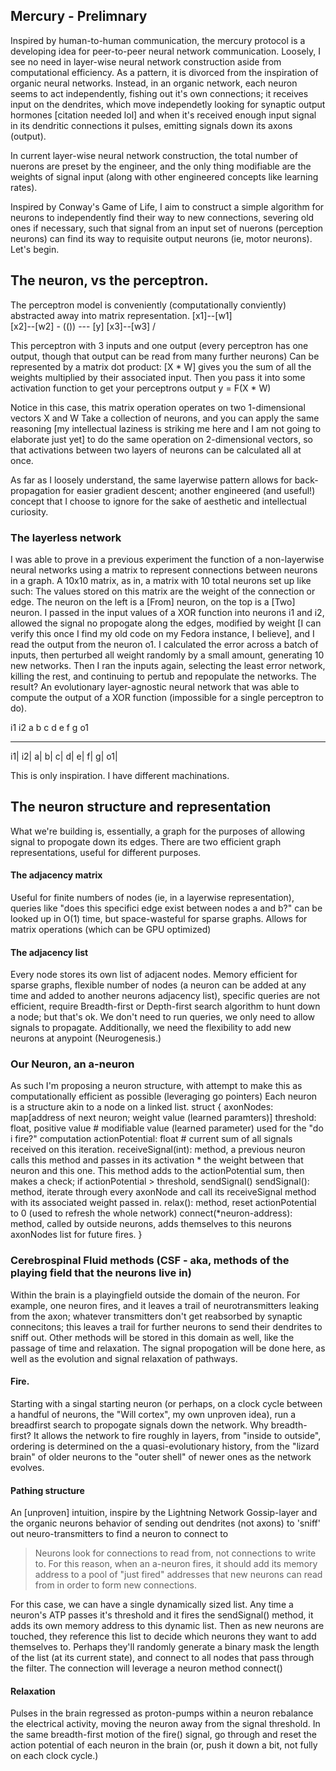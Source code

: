 ## Mercury - Prelimnary
Inspired by human-to-human communication, the mercury protocol is a developing idea for peer-to-peer neural network communication.
Loosely, I see no need in layer-wise neural network construction aside from computational efficiency. As a pattern, it is divorced from the inspiration of organic neural networks. Instead, in an organic network, each neuron seems to act independently, fishing out it's own connections; it receives input on the dendrites, which move independetly looking for synaptic output hormones [citation needed lol] and when it's received enough input signal in its dendritic connections it pulses, emitting signals down its axons (output).

In current layer-wise neural network construction, the total number of nuerons are preset by the engineer, and the only thing modifiable are the weights of signal input (along with other engineered concepts like learning rates).

Inspired by Conway's Game of Life, I aim to construct a simple algorithm for neurons to independently find their way to new connections, severing old ones if necessary, such that signal from an input set of nuerons (perception neurons) can find its way to requisite output neurons (ie, motor neurons). Let's begin.

## The neuron, vs the perceptron.
The perceptron model is conveniently (computationally conviently) abstracted away into matrix representation.
[x1]--[w1] \
[x2]--[w2] - (()) --- [y]
[x3]--[w3] /

This perceptron with 3 inputs and one output (every perceptron has one output, though that output can be read from many further neurons)
Can be represented by a matrix dot product:
[X * W] gives you the sum of all the weights multiplied by their associated input. Then you pass it into some activation function to get your perceptrons output
y = F(X * W)

Notice in this case, this matrix operation operates on two 1-dimensional vectors X and W
Take a collection of neurons, and you can apply the same reasoning [my intellectual laziness is striking me here and I am not going to elaborate just yet] to do the same operation on 2-dimensional vectors, so that activations between two layers of neurons can be calculated all at once.

As far as I loosely understand, the same layerwise pattern allows for back-propagation for easier gradient descent; another engineered (and useful!) concept that I choose to ignore for the sake of aesthetic and intellectual curiosity.

### The layerless network
I was able to prove in a previous experiment the function of a non-layerwise neural networks using a matrix to represent connections between neurons in a graph. A 10x10 matrix, as in, a matrix with 10 total neurons set up like such:
The values stored on this matrix are the weight of the connection or edge. The neuron on the left is a [From] neuron, on the top is a [Two] neuron. I passed in the input values of a XOR function into neurons i1 and i2, allowed the signal no propogate along the edges, modified by weight [I can verify this once I find my old code on my Fedora instance, I believe], and I read the output from the neuron o1. I calculated the error across a batch of inputs, then perturbed all weight randomly by a small amount, generating 10 new networks. Then I ran the inputs again, selecting the least error network, killing the rest, and continuing to pertub and repopulate the networks. The result? An evolutionary layer-agnostic neural network that was able to compute the output of a XOR function (impossible for a single perceptron to do).

   i1 i2 a b c d e f g o1 
   _  _  _ _ _ _ _ _ _ _
i1|
i2|
 a|
 b|
 c|
 d|
 e|
 f|
 g|
o1|

This is only inspiration. I have different machinations.

## The neuron structure and representation
What we're building is, essentially, a graph for the purposes of allowing signal to propogate down its edges.
There are two efficient graph representations, useful for different purposes.
#### The adjacency matrix
Useful for finite numbers of nodes (ie, in a layerwise representation), queries like "does this specifici edge exist between nodes a and b?" can be looked up in O(1) time, but space-wasteful for sparse graphs. Allows for matrix operations (which can be GPU optimized)
#### The adjacency list
Every node stores its own list of adjacent nodes. Memory efficient for sparse graphs, flexible number of nodes (a neuron can be added at any time and added to another neurons adjacency list), specific queries are not efficient, require Breadth-first or Depth-first search algorithm to hunt down a node; but that's ok. We don't need to run queries, we only need to allow signals to propagate. Additionally, we need the flexibility to add new neurons at anypoint (Neurogenesis.)

### Our Neuron, an a-neuron
As such I'm proposing a neuron structure, with attempt to make this as computationally efficient as possible (leveraging go pointers)
Each neuron is a structure akin to a node on a linked list.
struct {
    axonNodes: map[address of next neuron; weight value (learned paramters)]
    threshold: float, positive value # modifiable value (learned parameter) used for the "do i fire?" computation
    actionPotential: float # current sum of all signals received on this iteration.
    receiveSignal(int): method, a previous neuron calls this method and passes in its activation * the weight between that neuron and this one.
        This method adds to the actionPotential sum, then makes a check; if actionPotential > threshold, sendSignal()
    sendSignal(): method, iterate through every axonNode and call its receiveSignal method with its associated weight passed in.
    relax(): method, reset actionPotential to 0 (used to refresh the whole network)
    connect(*neuron-address): method, called by outside neurons, adds themselves to this neurons axonNodes list for future fires.
}


### Cerebrospinal Fluid methods (CSF - aka, methods of the playing field that the neurons live in)
Within the brain is a playingfield outside the domain of the neuron. For example, one neuron fires, and it leaves a trail of neurotransmitters leaking from the axon; whatever transmitters don't get reabsorbed by synaptic connecitons; this leaves a trail for further neurons to send their dendrites to sniff out. Other methods will be stored in this domain as well, like the passage of time and relaxation. The signal propogation will be done here, as well as the evolution and signal relaxation of pathways.

#### Fire.
Starting with a singal starting neuron (or perhaps, on a clock cycle between a handful of neurons, the "Will cortex", my own unproven idea), run a breadfirst search to propogate signals down the network. Why breadth-first? It allows the network to fire roughly in layers, from "inside to outside", ordering is determined on the a quasi-evolutionary history, from the "lizard brain" of older neurons to the "outer shell" of newer ones as the network evolves.

#### Pathing structure
An [unproven] intuition, inspire by the Lightning Network Gossip-layer and the organic neurons behavior of sending out dendrites (not axons) to 'sniff' out neuro-transmitters to find a neuron to connect to 
> Neurons look for connections to read from, not connections to write to.
For this reason, when an a-neuron fires, it should add its memory address to a pool of "just fired" addresses that new neurons can read from in order to form new connections.

For this case, we can have a single dynamically sized list. Any time a neuron's ATP passes it's threshold and it fires the sendSignal() method, it adds its own memory address to this dynamic list. Then as new neurons are touched, they reference this list to decide which neurons they want to add themselves to. Perhaps they'll randomly generate a binary mask the length of the list (at its current state), and connect to all nodes that pass through the filter. The connection will leverage a neuron method connect()

#### Relaxation
Pulses in the brain regressed as proton-pumps within a neuron rebalance the electrical activity, moving the neuron away from the signal threshold. In the same breadth-first motion of the fire() signal, go through and reset the action potential of each neuron in the brain (or, push it down a bit, not fully on each clock cycle.)


